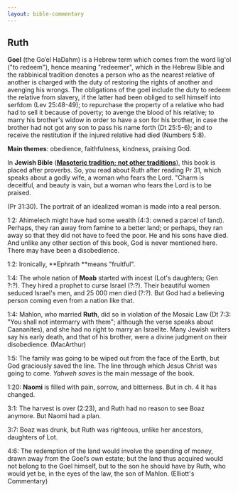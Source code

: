 ```yaml
---
layout: bible-commentary
---
```



## Ruth

**Goel** (the Go’el HaDahm) is a Hebrew term which comes from the word lig'ol ("to redeem"), hence meaning "redeemer", which in the Hebrew Bible and the rabbinical tradition denotes a person who as the nearest relative of another is charged with the duty of restoring the rights of another and avenging his wrongs. The obligations of the goel include the duty to redeem the relative from slavery, if the latter had been obliged to sell himself into serfdom (Lev 25:48-49); to repurchase the property of a relative who had had to sell it because of poverty; to avenge the blood of his relative; to marry his brother's widow in order to have a son for his brother, in case the brother had not got any son to pass his name forth (Dt 25:5-6); and to receive the restitution if the injured relative had died (Numbers 5:8).

**Main themes**: obedience, faithfulness, kindness, praising God.

In **Jewish Bible** (__[Masoteric tradition; not other traditions](https://www.google.com/url?q=https://en.m.wikipedia.org/wiki/Ketuvim&amp;sa=D&amp;ust=1582399365239000)__), this book is placed after proverbs. So, you read about Ruth after reading Pr 31, which speaks about a godly wife, a woman who fears the Lord. "Charm is deceitful, and beauty is vain, but a woman who fears the Lord is to be praised.

(Pr 31:30). The portrait of an idealized woman is made into a real person.

1:2: Ahimelech might have had some wealth (4:3: owned a parcel of land). Perhaps, they ran away from famine to a better land; or perhaps, they ran away so that they did not have to feed the poor. He and his sons have died. And unlike any other section of this book, God is never mentioned here. There may have been a disobedience.

1:2: Ironically, **Ephrath **means "fruitful".

1:4: The whole nation of **Moab** started with incest (Lot's daughters; Gen ?:?). They hired a prophet to curse Israel (?:?). Their beautiful women seduced Israel's men, and 25 000 men died (?:?). But God had a believing person coming even from a nation like that.

1:4: Mahlon, who married **Ruth**, did so in violation of the Mosaic Law (Dt 7:3: "You shall not intermarry with them"; although the verse speaks about Caananites), and she had no right to marry an Israelite. Many Jewish writers say his early death, and that of his brother, were a divine judgment on their disobedience. (MacArthur)

1:5: The family was going to be wiped out from the face of the Earth, but God graciously saved the line. The line through which Jesus Christ was going to come. *Yahweh saves* is the main message of the book.

1:20: **Naomi** is filled with pain, sorrow, and bitterness. But in ch. 4 it has changed.

3:1: The harvest is over (2:23), and Ruth had no reason to see Boaz anymore. But Naomi had a plan.

3:7: Boaz was drunk, but Ruth was righteous, unlike her ancestors, daughters of Lot.

4:6: The redemption of the land would involve the spending of money, drawn away from the Goel’s own estate; but the land thus acquired would not belong to the Goel himself, but to the son he should have by Ruth, who would yet be, in the eyes of the law, the son of Mahlon. (Elliott's Commentary)
